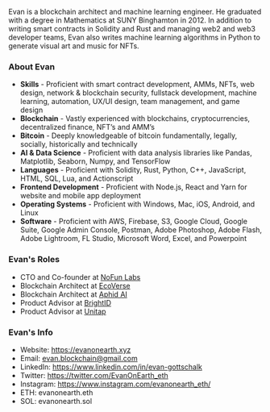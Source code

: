 Evan is a blockchain architect and machine learning engineer. He graduated with a degree in Mathematics at SUNY Binghamton in 2012. In addition to writing smart contracts in Solidity and Rust and managing web2 and web3 developer teams, Evan also writes machine learning algorithms in Python to generate visual art and music for NFTs.

### **About Evan**
- **Skills** - Proficient with smart contract development, AMMs, NFTs, web design, network & blockchain security,
fullstack development, machine learning, automation, UX/UI design, team management, and game design
- **Blockchain** - Vastly experienced with blockchains, cryptocurrencies, decentralized finance, NFT’s and AMM’s
- **Bitcoin** - Deeply knowledgeable of bitcoin fundamentally, legally, socially, historically and technically
- **AI & Data Science** - Proficient with data analysis libraries like Pandas, Matplotlib, Seaborn, Numpy, and TensorFlow
- **Languages** - Proficient with Solidity, Rust, Python, C++, JavaScript, HTML, SQL, Lua, and Actionscript
- **Frontend Development** - Proficient with Node.js, React and Yarn for website and mobile app deployment
- **Operating Systems** - Proficient with Windows, Mac, iOS, Android, and Linux
- **Software** - Proficient with AWS, Firebase, S3, Google Cloud, Google Suite, Google Admin Console, Postman, Adobe Photoshop, Adobe Flash, Adobe Lightroom, FL Studio, Microsoft Word, Excel, and Powerpoint

### **Evan's Roles**
- CTO and Co-founder at [NoFun Labs](https://evanon.earth/nofunlabs)
- Blockchain Architect at [EcoVerse](https://evanon.earth/ecoverse)
- Blockchain Architect at [Aphid AI](https://evanon.earth/aphid)
- Product Advisor at [BrightID](https://evanon.earth/brightid)
- Product Advisor at [Unitap](https://evanon.earth/unitap)

### **Evan's Info**
- Website: https://evanonearth.xyz
- Email: evan.blockchain@gmail.com
- LinkedIn: https://www.linkedin.com/in/evan-gottschalk
- Twitter: https://twitter.com/EvanOnEarth_eth
- Instagram: https://www.instagram.com/evanonearth_eth/
- ETH: evanonearth.eth
- SOL: evanonearth.sol
